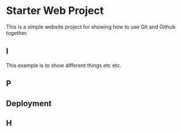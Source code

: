 # Starter Web Project

This is a simple website project for showing how to use Git and Github together.

## I

This example is to show different things etc etc.

## P

## Deployment

## H
